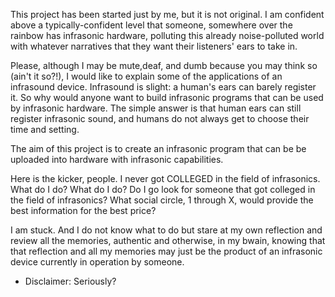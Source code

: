 This project has been started just by me, but it is not original. I am confident above a typically-confident level that someone, somewhere over the rainbow
has infrasonic hardware, polluting this already noise-polluted world with whatever narratives that they want their listeners' ears to take in. 

Please, although I may be mute,deaf, and dumb because you may think so (ain't it so?!), I would like to explain some of the applications of an infrasound device.
Infrasound is slight: a human's ears can barely register it. So why would anyone want to build infrasonic programs that can be used by infrasonic hardware. The
simple answer is that human ears can still register infrasonic sound, and humans do not always get to choose their time and setting. 

The aim of this project is to create an infrasonic program that can be be uploaded into hardware with infrasonic capabilities. 

Here is the kicker, people. I never got COLLEGED in the field of infrasonics. What do I do? What do I do? Do I go look for someone that got colleged in 
the field of infrasonics? What social circle, 1 through X, would provide the best information for the best price?

I am stuck. And I do not know what to do but stare at my own reflection and review all the memories, authentic and otherwise, in my bwain, knowing that that 
reflection and all my memories may just be the product of an infrasonic device currently in operation by someone. 


* Disclaimer: Seriously? 
